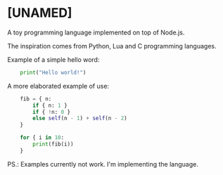 [UNAMED]
========

A toy programming language implemented on top of Node.js.

The inspiration comes from Python, Lua and C programming languages.

Example of a simple hello word:

```python
    print("Hello world!")
```

A more elaborated example of use:

```python
    fib = { n:
        if { n: 1 }
        if { !n: 0 }
        else self(n - 1) + self(n - 2)
    }

    for { i in 10:
        print(fib(i))
    }
```

PS.: Examples currently not work. I'm implementing the language.
